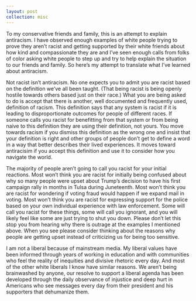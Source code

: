 ```yaml
---
layout: post
collection: misc
---
```


To my conservative friends and family, this is an attempt to explain antiracism.  I have observed enough examples of white people trying to prove they aren’t racist and getting supported by their white friends about how kind and compassionate they are and I’ve seen enough calls from folks of color asking white people to step up and try to help explain the situation to our friends and family.  So here’s my attempt to translate what I’ve learned about antiracism.

Not racist isn’t antiracism.  No one expects you to admit you are racist based on the definition we’ve all been taught. (That being racist is being openly hostile towards others based just on their race.)  What you are being asked to do is accept that there is another, well documented and frequently used, definition of racism.  This definition says that any system is racist if it is leading to disproportionate outcomes for people of different races. If someone calls you racist for benefitting from that system or from being naive to this definition they are using their definition, not yours.  You move towards racism if you dismiss this definition as the wrong one and insist that your definition is right and other groups of people don’t get to define a word in a way that better describes their lived experiences.  It moves toward antiracisim if you accept this definition and use it to consider how you navigate the world.

The majority of people aren’t going to call you racist for your initial reactions.  Most won’t think you are racist for initially being confused about why so many people were upset about Trump’s decision to have his first campaign rally in months in Tulsa during Juneteenth.  Most won’t think you are racist for wondering if voting fraud would happen if we expand mail in voting.  Most won’t think you are racist for expressing support for the police based on your own individual experience with law enforcement.  Some will call you racist for these things, some will call you ignorant, and you will likely feel like some are just trying to shut you down.  Please don’t let this stop you from hearing why there is outrage at the examples I mentioned above.  When you see please consider thinking about the reasons why people are getting upset instead of criticizing us for being too sensitive.

I am not a liberal because of mainstream media.  My liberal values have been informed through years of working in education and with communities who feel the reality of inequities and divisive rhetoric every day.  And most of the other white liberals I know have similar reasons.  We aren’t being brainwashed by anyone, our resolve to support a liberal agenda has been developed through the daily observance of injustice and deep hurt in Americans who see messages every day from their president and his supporters that dehumanize them.  
